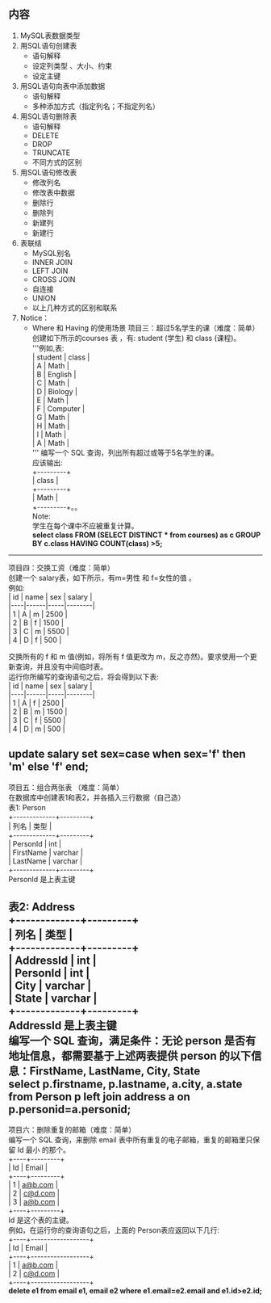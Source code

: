 ## 内容
1. MySQL表数据类型
2. 用SQL语句创建表
    - 语句解释
    - 设定列类型 、大小、约束
    - 设定主键
3. 用SQL语句向表中添加数据
    - 语句解释
    - 多种添加方式（指定列名；不指定列名）
4. 用SQL语句删除表
    - 语句解释
    - DELETE
    - DROP
    - TRUNCATE
    - 不同方式的区别
5. 用SQL语句修改表
    - 修改列名
    - 修改表中数据
    - 删除行
    - 删除列
    - 新建列
    - 新建行
6. 表联结
    - MySQL别名
    - INNER JOIN
    - LEFT JOIN
    - CROSS JOIN
    - 自连接
    - UNION
    - 以上几种方式的区别和联系
7. Notice：
    - Where 和 Having 的使用场景
项目三：超过5名学生的课（难度：简单）  
创建如下所示的courses 表 ，有: student (学生) 和 class (课程)。  
'''例如,表:  
| student | class      |  
| A       | Math       |  
| B       | English    |  
| C       | Math       |  
| D       | Biology    |  
| E       | Math       |  
| F       | Computer   |  
| G       | Math       |  
| H       | Math       |  
| I       | Math       |   
| A      | Math       |  
'''
编写一个 SQL 查询，列出所有超过或等于5名学生的课。  
应该输出:  
+---------+  
| class   |  
+---------+  
| Math    |  
+---------+。。  
Note:  
学生在每个课中不应被重复计算。  
**select class FROM (SELECT DISTINCT * from courses) as c GROUP BY c.class HAVING COUNT(class) >5;**  
---
项目四：交换工资（难度：简单）  
创建一个 salary表，如下所示，有m=男性 和 f=女性的值 。  
例如:  
| id | name | sex | salary |  
|----|------|-----|--------|  
| 1  | A    | m   | 2500   |  
| 2  | B    | f   | 1500   |  
| 3  | C    | m   | 5500   |  
| 4  | D    | f   | 500    |  

交换所有的 f 和 m 值(例如，将所有 f 值更改为 m，反之亦然)。要求使用一个更新查询，并且没有中间临时表。  
运行你所编写的查询语句之后，将会得到以下表:  
| id | name | sex | salary |  
|----|------|-----|--------|  
| 1  | A    | f  | 2500   |  
| 2  | B    | m   | 1500   |  
| 3  | C    | f   | 5500   |  
| 4  | D    | m   | 500    |  

**update salary set sex=case when sex='f' then 'm' else 'f' end;**  
---
项目五：组合两张表 （难度：简单）  
在数据库中创建表1和表2，并各插入三行数据（自己造）  
表1: Person  
+-------------+---------+  
| 列名         | 类型     |  
+-------------+---------+  
| PersonId    | int     |  
| FirstName   | varchar |  
| LastName    | varchar |  
+-------------+---------+  
PersonId 是上表主键  

表2: Address  
+-------------+---------+  
| 列名         | 类型    |  
+-------------+---------+  
| AddressId   | int     |  
| PersonId    | int     |  
| City        | varchar |  
| State       | varchar |  
+-------------+---------+  
AddressId 是上表主键  
编写一个 SQL 查询，满足条件：无论 person 是否有地址信息，都需要基于上述两表提供 person 的以下信息：FirstName, LastName, City, State  
**select p.firstname, p.lastname, a.city, a.state from Person p left join address a on p.personid=a.personid;**  
---
项目六：删除重复的邮箱（难度：简单）  
编写一个 SQL 查询，来删除 email 表中所有重复的电子邮箱，重复的邮箱里只保留 Id 最小 的那个。  
+----+---------+  
| Id | Email   |  
+----+---------+  
| 1  | a@b.com |  
| 2  | c@d.com |  
| 3  | a@b.com |  
+----+---------+  
Id 是这个表的主键。  
例如，在运行你的查询语句之后，上面的 Person表应返回以下几行:  
+----+------------------+  
| Id | Email            |  
+----+------------------+  
| 1  | a@b.com |  
| 2  | c@d.com  |  
+----+------------------+  
**delete e1 from email e1, email e2 where e1.email=e2.email and e1.id>e2.id;**

